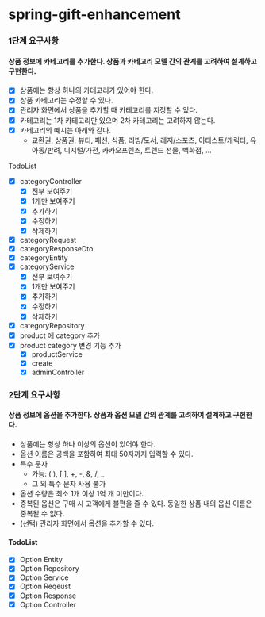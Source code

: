 # spring-gift-enhancement

### 1단계 요구사항
#### 상품 정보에 카테고리를 추가한다. 상품과 카테고리 모델 간의 관계를 고려하여 설계하고 구현한다.

- [x] 상품에는 항상 하나의 카테고리가 있어야 한다.
- [x] 상품 카테고리는 수정할 수 있다.
- [x] 관리자 화면에서 상품을 추가할 때 카테고리를 지정할 수 있다.
- [x] 카테고리는 1차 카테고리만 있으며 2차 카테고리는 고려하지 않는다.
- [x] 카테고리의 예시는 아래와 같다.
  - 교환권, 상품권, 뷰티, 패션, 식품, 리빙/도서, 레저/스포츠, 아티스트/캐릭터, 유아동/반려, 디지털/가전, 카카오프렌즈, 트렌드 선물, 백화점, ...

TodoList
- [x] categoryController
  - [x] 전부 보여주기
  - [x] 1개만 보여주기
  - [x] 추가하기
  - [x] 수정하기
  - [x] 삭제하기
- [x] categoryRequest
- [x] categoryResponseDto
- [x] categoryEntity
- [x] categoryService
  - [x] 전부 보여주기
  - [x] 1개만 보여주기
  - [x] 추가하기
  - [x] 수정하기
  - [x] 삭제하기
- [x] categoryRepository
- [x] product 에 category 추가
- [x] product category 변경 기능 추가
  - [x] productService
  - [x] create
  - [x] adminController

### 2단계 요구사항
#### 상품 정보에 옵션을 추가한다. 상품과 옵션 모델 간의 관계를 고려하여 설계하고 구현한다.

- 상품에는 항상 하나 이상의 옵션이 있어야 한다.
- 옵션 이름은 공백을 포함하여 최대 50자까지 입력할 수 있다.
- 특수 문자
  - 가능: ( ), [ ], +, -, &, /, _
  - 그 외 특수 문자 사용 불가
- 옵션 수량은 최소 1개 이상 1억 개 미만이다.
- 중복된 옵션은 구매 시 고객에게 불편을 줄 수 있다. 동일한 상품 내의 옵션 이름은 중복될 수 없다.
- (선택) 관리자 화면에서 옵션을 추가할 수 있다.

#### TodoList
- [x] Option Entity
- [x] Option Repository
- [x] Option Service
- [x] Option Reqeust
- [x] Option Response
- [x] Option Controller
